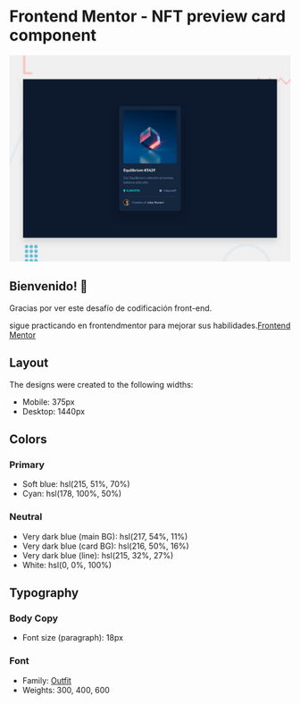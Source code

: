 # Frontend Mentor - NFT preview card component

![Design preview for the NFT preview card component coding challenge](./design/desktop-preview.jpg)

## Bienvenido! 👋

Gracias por ver este desafío de codificación front-end.

sigue practicando en frontendmentor para mejorar sus habilidades.[Frontend Mentor](https://www.frontendmentor.io)

## Layout

The designs were created to the following widths:

- Mobile: 375px
- Desktop: 1440px

## Colors

### Primary

- Soft blue: hsl(215, 51%, 70%)
- Cyan: hsl(178, 100%, 50%)

### Neutral

- Very dark blue (main BG): hsl(217, 54%, 11%)
- Very dark blue (card BG): hsl(216, 50%, 16%)
- Very dark blue (line): hsl(215, 32%, 27%)
- White: hsl(0, 0%, 100%)

## Typography

### Body Copy

- Font size (paragraph): 18px

### Font

- Family: [Outfit](https://fonts.google.com/specimen/Outfit)
- Weights: 300, 400, 600
 

